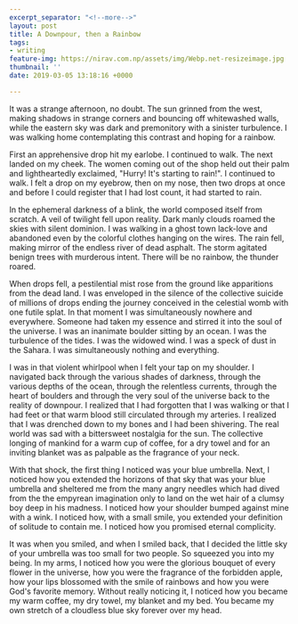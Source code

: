```yaml
---
excerpt_separator: "<!--more-->"
layout: post
title: A Downpour, then a Rainbow
tags:
- writing
feature-img: https://nirav.com.np/assets/img/Webp.net-resizeimage.jpg
thumbnail: ''
date: 2019-03-05 13:18:16 +0000

---
```

It was a strange afternoon, no doubt. The sun grinned from the west, making shadows in strange corners and bouncing off whitewashed walls, while the eastern sky was dark and premonitory with a sinister turbulence. I was walking home contemplating this contrast and hoping for a rainbow.

First an apprehensive drop hit my earlobe. I continued to walk. The next landed on my cheek. The women coming out of the shop held out their palm and lightheartedly exclaimed, "Hurry! It's starting to rain!". I continued to walk. I felt a drop on my eyebrow, then on my nose, then two drops at once and before I could register that I had lost count, it had started to rain.

<!--more-->

In the ephemeral darkness of a blink, the world composed itself from scratch. A veil of twilight fell upon reality. Dark manly clouds roamed the skies with silent dominion. I was walking in a ghost town lack-love and abandoned even by the colorful clothes hanging on the wires. The rain fell, making mirror of the endless river of dead asphalt. The storm agitated benign trees with murderous intent. There will be no rainbow, the thunder roared.

When drops fell, a pestilential mist rose from the ground like apparitions from the dead land. I was enveloped in the silence of the collective suicide of millions of drops ending the journey conceived in the celestial womb with one futile splat. In that moment I was simultaneously nowhere and everywhere. Someone had taken my essence and stirred it into the soul of the universe. I was an inanimate boulder sitting by an ocean. I was the turbulence of the tides. I was the widowed wind. I was a speck of dust in the Sahara. I was simultaneously nothing and everything.

I was in that violent whirlpool when I felt your tap on my shoulder. I navigated back through the various shades of darkness, through the various depths of the ocean, through the relentless currents, through the heart of boulders and through the very soul of the universe back to the reality of downpour. I realized that I had forgotten that I was walking or that I had feet or that warm blood still circulated through my arteries. I realized that I was drenched down to my bones and I had been shivering. The real world was sad with a bittersweet nostalgia for the sun. The collective longing of mankind for a warm cup of coffee, for a dry towel and for an inviting blanket was as palpable as the fragrance of your neck.

With that shock, the first thing I noticed was your blue umbrella. Next, I noticed how you extended the horizons of that sky that was your blue umbrella and sheltered me from the many angry needles which had dived from the the empyrean imagination only to land on the wet hair of a clumsy boy deep in his madness. I noticed how your shoulder bumped against mine with a wink. I noticed how, with a small smile, you extended your definition of solitude to contain me. I noticed how you promised eternal complicity.

It was when you smiled, and when I smiled back, that I decided the little sky of your umbrella was too small for two people. So squeezed you into my being. In my arms, I noticed how you were the glorious bouquet of every flower in the universe, how you were the fragrance of the forbidden apple, how your lips blossomed with the smile of rainbows and how you were God's favorite memory. Without really noticing it, I noticed how you became my warm coffee, my dry towel, my blanket and my bed. You became my own stretch of a cloudless blue sky forever over my head.